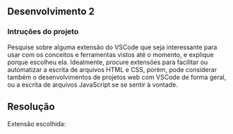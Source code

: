 ## Desenvolvimento 2

### Intruções do projeto
Pesquise sobre alguma extensão do VSCode que seja interessante para usar com os conceitos e ferramentas vistos até o momento, e explique porque escolheu ela. Idealmente, procure extensões para facilitar ou automatizar a escrita de arquivos HTML e CSS, porém, pode considerar também o desenvolvimentos de projetos web com VSCode de forma geral, ou a escrita de arquivos JavaScript se se sentir à vontade.

## Resolução

Extensão escolhida: 
